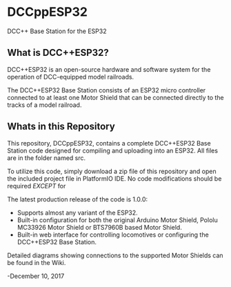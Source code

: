 # DCCppESP32
DCC++ Base Station for the ESP32

## What is DCC++ESP32?
DCC++ESP32 is an open-source hardware and software system for the operation of
DCC-equipped model railroads.

The DCC++ESP32 Base Station consists of an ESP32 micro controller connected to
at least one Motor Shield that can be connected directly to the tracks of a
model railroad.

## Whats in this Repository
This repository, DCCppESP32, contains a complete DCC++ESP32 Base Station code
designed for compiling and uploading into an ESP32. All files are in the folder
named src.

To utilize this code, simply download a zip file of this repository and open the
included project file in PlatformIO IDE. No code modifications should be
required *EXCEPT* for

The latest production release of the code is 1.0.0:
* Supports almost any variant of the ESP32.
* Built-in configuration for both the original Arduino Motor Shield, Pololu
MC33926 Motor Shield or BTS7960B based Motor Shield.
* Built-in web interface for controlling locomotives or configuring the
DCC++ESP32 Base Station.

Detailed diagrams showing connections to the supported Motor Shields can be
found in the Wiki.

-December 10, 2017
